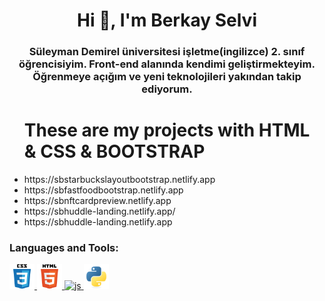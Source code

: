 <h1 align="center">Hi 👋, I'm Berkay Selvi</h1>
<h3 align="center">Süleyman Demirel üniversitesi işletme(ingilizce) 2. sınıf öğrencisiyim. Front-end alanında kendimi geliştirmekteyim. Öğrenmeye açığım ve yeni teknolojileri yakından takip ediyorum.</h3>
<ul>
  <h1>These are my projects with HTML & CSS & BOOTSTRAP</h1>
  <li>https://sbstarbuckslayoutbootstrap.netlify.app</li>
  <li>https://sbfastfoodbootstrap.netlify.app</li>
  <li>https://sbnftcardpreview.netlify.app</li>
  <li>https://sbhuddle-landing.netlify.app/</li>
  <li>https://sbhuddle-landing.netlify.app</li>
</ul>
<h3 align="left">Languages and Tools:</h3>
<p align="left"> <a href="https://www.w3schools.com/css/" target="_blank" rel="noreferrer"> <img src="https://raw.githubusercontent.com/devicons/devicon/master/icons/css3/css3-original-wordmark.svg" alt="css3" width="40" height="40"/> </a> <a href="https://www.w3.org/html/" target="_blank" rel="noreferrer"> <img src="https://raw.githubusercontent.com/devicons/devicon/master/icons/html5/html5-original-wordmark.svg" alt="html5" width="40" height="40"/> <a href="https://www.w3schools.com/js/" target="_blank" rel="noreferrer"> <img src="https://raw.githubusercontent.com/devicons/devicon/master/icons/js/js-original-wordmark.svg" alt="js" width="40" height="40"/> </a> <a href="https://www.python.org" target="_blank" rel="noreferrer"> <img src="https://raw.githubusercontent.com/devicons/devicon/master/icons/python/python-original.svg" alt="python" width="40" height="40"/> </a> </p>


